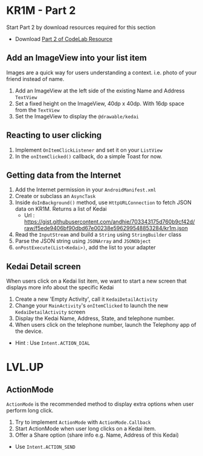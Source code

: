 # KR1M - Part 2

Start Part 2 by download resources required for this section

  - Download [Part 2 of CodeLab Resource](https://github.com/andhie/KR1M/raw/master/CodeLab%20Resources/CodeLab%20-%20Part%202.zip)

## Add an ImageView into your list item

Images are a quick way for users understanding a context. i.e. photo of your friend instead of name.

1. Add an ImageView at the left side of the existing Name and Address `TextView`
2. Set a fixed height on the ImageView, 40dp x 40dp. With 16dp space from the `TextView`
3. Set the ImageView to display the `@drawable/kedai`

## Reacting to user clicking

1. Implement `OnItemClickListener` and set it on your `ListView`
2. In the `onItemClicked()` callback, do a simple Toast for now.

## Getting data from the Internet

1. Add the Internet permission in your `AndroidManifest.xml`
2. Create or subclass an `AsyncTask`
3. Inside `doInBackground()` method, use `HttpURLConnection` to fetch JSON data on KR1M. Returns a list of Kedai
   - Url : https://gist.githubusercontent.com/andhie/703343175d760b9cf42d/raw/f5ede9406bf90dbd67e00238e596299548853284/kr1m.json
4. Read the `InputStream` and build a `String` using `StringBuilder` class
5. Parse the JSON string using `JSONArray` and `JSONObject`
6. `onPostExecute(List<Kedai>)`, add the list to your adapter

## Kedai Detail screen

When users click on a Kedai list item, we want to start a new screen that displays more info about the specific Kedai

1. Create a new 'Empty Activity', call it `KedaiDetailActivity`
2. Change your `MainActivity`'s `onItemClicked` to launch the new `KedaiDetailActivity` screen
3. Display the Kedai Name, Address, State, and telephone number.
4. When users click on the telephone number, launch the Telephony app of the device.
  - Hint : Use `Intent.ACTION_DIAL`

# LVL.UP

## ActionMode

`ActionMode` is the recommended method to display extra options when user perform long click.

1. Try to implement `ActionMode` with `ActionMode.Callback`
2. Start ActionMode when user long clicks on a Kedai item.
3. Offer a Share option (share info e.g. Name, Address of this Kedai)
  - Use `Intent.ACTION_SEND`
